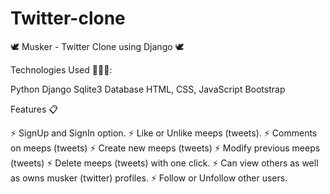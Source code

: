# Twitter-clone


🕊 Musker - Twitter Clone using Django 🕊


Technologies Used 👨🏽‍💻:

Python
Django
Sqlite3 Database
HTML, CSS, JavaScript
Bootstrap


Features 📋

⚡️ SignUp and SignIn option.
⚡️ Like or Unlike meeps (tweets).
⚡️ Comments on   meeps  (tweets)
⚡️ Create new  meeps   (tweets)
⚡️ Modify previous  meeps   (tweets)
⚡️ Delete  meeps  (tweets) with one click.
⚡️ Can view others as well as owns musker (twitter) profiles.
⚡️ Follow or Unfollow other users.


